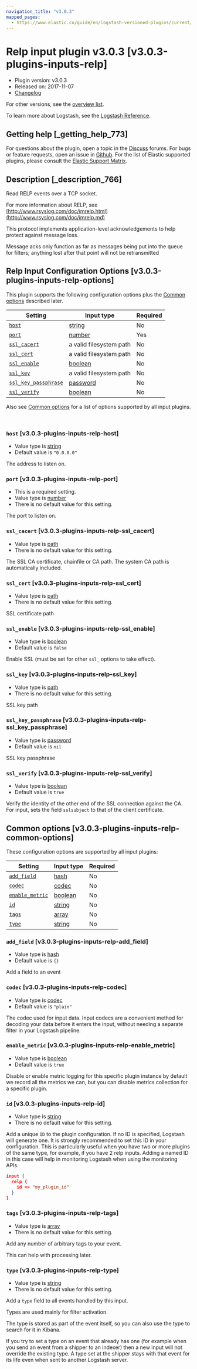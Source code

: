 ```yaml
---
navigation_title: "v3.0.3"
mapped_pages:
  - https://www.elastic.co/guide/en/logstash-versioned-plugins/current/v3.0.3-plugins-inputs-relp.html
---
```


# Relp input plugin v3.0.3 [v3.0.3-plugins-inputs-relp]


* Plugin version: v3.0.3
* Released on: 2017-11-07
* [Changelog](https://github.com/logstash-plugins/logstash-input-relp/blob/v3.0.3/CHANGELOG.md)

For other versions, see the [overview list](input-relp-index.md).

To learn more about Logstash, see the [Logstash Reference](logstash://reference/index.md).

## Getting help [_getting_help_773]

For questions about the plugin, open a topic in the [Discuss](http://discuss.elastic.co) forums. For bugs or feature requests, open an issue in [Github](https://github.com/logstash-plugins/logstash-input-relp). For the list of Elastic supported plugins, please consult the [Elastic Support Matrix](https://www.elastic.co/support/matrix#matrix_logstash_plugins).


## Description [_description_766]

Read RELP events over a TCP socket.

For more information about RELP, see [http://www.rsyslog.com/doc/imrelp.html](http://www.rsyslog.com/doc/imrelp.md)

This protocol implements application-level acknowledgements to help protect against message loss.

Message acks only function as far as messages being put into the queue for filters; anything lost after that point will not be retransmitted


## Relp Input Configuration Options [v3.0.3-plugins-inputs-relp-options]

This plugin supports the following configuration options plus the [Common options](v3-0-3-plugins-inputs-relp.md#v3.0.3-plugins-inputs-relp-common-options) described later.

| Setting | Input type | Required |
| --- | --- | --- |
| [`host`](v3-0-3-plugins-inputs-relp.md#v3.0.3-plugins-inputs-relp-host) | [string](logstash://reference/configuration-file-structure.md#string) | No |
| [`port`](v3-0-3-plugins-inputs-relp.md#v3.0.3-plugins-inputs-relp-port) | [number](logstash://reference/configuration-file-structure.md#number) | Yes |
| [`ssl_cacert`](v3-0-3-plugins-inputs-relp.md#v3.0.3-plugins-inputs-relp-ssl_cacert) | a valid filesystem path | No |
| [`ssl_cert`](v3-0-3-plugins-inputs-relp.md#v3.0.3-plugins-inputs-relp-ssl_cert) | a valid filesystem path | No |
| [`ssl_enable`](v3-0-3-plugins-inputs-relp.md#v3.0.3-plugins-inputs-relp-ssl_enable) | [boolean](logstash://reference/configuration-file-structure.md#boolean) | No |
| [`ssl_key`](v3-0-3-plugins-inputs-relp.md#v3.0.3-plugins-inputs-relp-ssl_key) | a valid filesystem path | No |
| [`ssl_key_passphrase`](v3-0-3-plugins-inputs-relp.md#v3.0.3-plugins-inputs-relp-ssl_key_passphrase) | [password](logstash://reference/configuration-file-structure.md#password) | No |
| [`ssl_verify`](v3-0-3-plugins-inputs-relp.md#v3.0.3-plugins-inputs-relp-ssl_verify) | [boolean](logstash://reference/configuration-file-structure.md#boolean) | No |

Also see [Common options](v3-0-3-plugins-inputs-relp.md#v3.0.3-plugins-inputs-relp-common-options) for a list of options supported by all input plugins.

 

### `host` [v3.0.3-plugins-inputs-relp-host]

* Value type is [string](logstash://reference/configuration-file-structure.md#string)
* Default value is `"0.0.0.0"`

The address to listen on.


### `port` [v3.0.3-plugins-inputs-relp-port]

* This is a required setting.
* Value type is [number](logstash://reference/configuration-file-structure.md#number)
* There is no default value for this setting.

The port to listen on.


### `ssl_cacert` [v3.0.3-plugins-inputs-relp-ssl_cacert]

* Value type is [path](logstash://reference/configuration-file-structure.md#path)
* There is no default value for this setting.

The SSL CA certificate, chainfile or CA path. The system CA path is automatically included.


### `ssl_cert` [v3.0.3-plugins-inputs-relp-ssl_cert]

* Value type is [path](logstash://reference/configuration-file-structure.md#path)
* There is no default value for this setting.

SSL certificate path


### `ssl_enable` [v3.0.3-plugins-inputs-relp-ssl_enable]

* Value type is [boolean](logstash://reference/configuration-file-structure.md#boolean)
* Default value is `false`

Enable SSL (must be set for other `ssl_` options to take effect).


### `ssl_key` [v3.0.3-plugins-inputs-relp-ssl_key]

* Value type is [path](logstash://reference/configuration-file-structure.md#path)
* There is no default value for this setting.

SSL key path


### `ssl_key_passphrase` [v3.0.3-plugins-inputs-relp-ssl_key_passphrase]

* Value type is [password](logstash://reference/configuration-file-structure.md#password)
* Default value is `nil`

SSL key passphrase


### `ssl_verify` [v3.0.3-plugins-inputs-relp-ssl_verify]

* Value type is [boolean](logstash://reference/configuration-file-structure.md#boolean)
* Default value is `true`

Verify the identity of the other end of the SSL connection against the CA. For input, sets the field `sslsubject` to that of the client certificate.



## Common options [v3.0.3-plugins-inputs-relp-common-options]

These configuration options are supported by all input plugins:

| Setting | Input type | Required |
| --- | --- | --- |
| [`add_field`](v3-0-3-plugins-inputs-relp.md#v3.0.3-plugins-inputs-relp-add_field) | [hash](logstash://reference/configuration-file-structure.md#hash) | No |
| [`codec`](v3-0-3-plugins-inputs-relp.md#v3.0.3-plugins-inputs-relp-codec) | [codec](logstash://reference/configuration-file-structure.md#codec) | No |
| [`enable_metric`](v3-0-3-plugins-inputs-relp.md#v3.0.3-plugins-inputs-relp-enable_metric) | [boolean](logstash://reference/configuration-file-structure.md#boolean) | No |
| [`id`](v3-0-3-plugins-inputs-relp.md#v3.0.3-plugins-inputs-relp-id) | [string](logstash://reference/configuration-file-structure.md#string) | No |
| [`tags`](v3-0-3-plugins-inputs-relp.md#v3.0.3-plugins-inputs-relp-tags) | [array](logstash://reference/configuration-file-structure.md#array) | No |
| [`type`](v3-0-3-plugins-inputs-relp.md#v3.0.3-plugins-inputs-relp-type) | [string](logstash://reference/configuration-file-structure.md#string) | No |

### `add_field` [v3.0.3-plugins-inputs-relp-add_field]

* Value type is [hash](logstash://reference/configuration-file-structure.md#hash)
* Default value is `{}`

Add a field to an event


### `codec` [v3.0.3-plugins-inputs-relp-codec]

* Value type is [codec](logstash://reference/configuration-file-structure.md#codec)
* Default value is `"plain"`

The codec used for input data. Input codecs are a convenient method for decoding your data before it enters the input, without needing a separate filter in your Logstash pipeline.


### `enable_metric` [v3.0.3-plugins-inputs-relp-enable_metric]

* Value type is [boolean](logstash://reference/configuration-file-structure.md#boolean)
* Default value is `true`

Disable or enable metric logging for this specific plugin instance by default we record all the metrics we can, but you can disable metrics collection for a specific plugin.


### `id` [v3.0.3-plugins-inputs-relp-id]

* Value type is [string](logstash://reference/configuration-file-structure.md#string)
* There is no default value for this setting.

Add a unique `ID` to the plugin configuration. If no ID is specified, Logstash will generate one. It is strongly recommended to set this ID in your configuration. This is particularly useful when you have two or more plugins of the same type, for example, if you have 2 relp inputs. Adding a named ID in this case will help in monitoring Logstash when using the monitoring APIs.

```json
input {
  relp {
    id => "my_plugin_id"
  }
}
```


### `tags` [v3.0.3-plugins-inputs-relp-tags]

* Value type is [array](logstash://reference/configuration-file-structure.md#array)
* There is no default value for this setting.

Add any number of arbitrary tags to your event.

This can help with processing later.


### `type` [v3.0.3-plugins-inputs-relp-type]

* Value type is [string](logstash://reference/configuration-file-structure.md#string)
* There is no default value for this setting.

Add a `type` field to all events handled by this input.

Types are used mainly for filter activation.

The type is stored as part of the event itself, so you can also use the type to search for it in Kibana.

If you try to set a type on an event that already has one (for example when you send an event from a shipper to an indexer) then a new input will not override the existing type. A type set at the shipper stays with that event for its life even when sent to another Logstash server.



